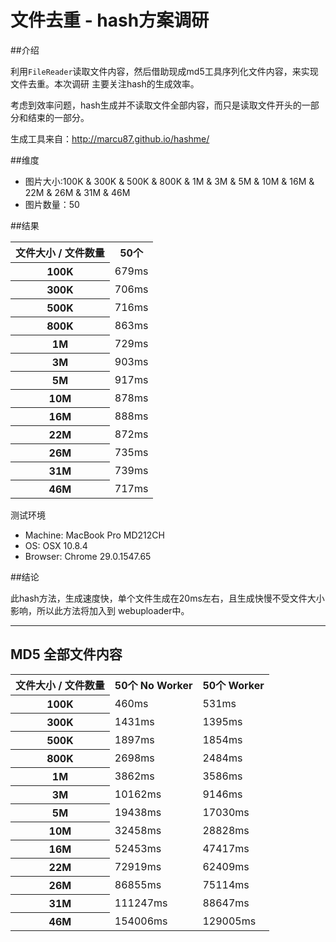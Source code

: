 文件去重 - hash方案调研
====================

##介绍

利用`FileReader`读取文件内容，然后借助现成md5工具序列化文件内容，来实现文件去重。本次调研
主要关注hash的生成效率。

考虑到效率问题，hash生成并不读取文件全部内容，而只是读取文件开头的一部分和结束的一部分。

生成工具来自：http://marcu87.github.io/hashme/

##维度

 * 图片大小:100K & 300K & 500K & 800K & 1M & 3M & 5M & 10M & 16M & 22M & 26M & 31M & 46M
 * 图片数量：50

##结果

<table>
    <tr>
        <th>文件大小 / 文件数量</th>
        <th>50个</th>
    </tr>
    <tr>
        <th>100K</th>
        <td>679ms</td>
    </tr>
    <tr>
        <th>300K</th>
        <td>706ms</td>
    </tr>
    <tr>
        <th>500K</th>
        <td>716ms</td>
    </tr>
    <tr>
        <th>800K</th>
        <td>863ms</td>
    </tr>
    <tr>
        <th>1M</th>
        <td>729ms</td>
    </tr>
    <tr>
        <th>3M</th>
        <td>903ms</td>
    </tr>
    <tr>
        <th>5M</th>
        <td>917ms</td>
    </tr>
    <tr>
        <th>10M</th>
        <td>878ms</td>
    </tr>
    <tr>
        <th>16M</th>
        <td>888ms</td>
    </tr>
    <tr>
        <th>22M</th>
        <td>872ms</td>
    </tr>
    <tr>
        <th>26M</th>
        <td>735ms</td>
    </tr>
    <tr>
        <th>31M</th>
        <td>739ms</td>
    </tr>
    <tr>
        <th>46M</th>
        <td>717ms</td>
    </tr>
</table>

测试环境
 * Machine: MacBook Pro MD212CH
 * OS: OSX 10.8.4
 * Browser: Chrome 29.0.1547.65

##结论

 此hash方法，生成速度快，单个文件生成在20ms左右，且生成快慢不受文件大小影响，所以此方法将加入到
 webuploader中。

 ---------------------

 MD5 全部文件内容
 --------------

 <table>
    <tr>
        <th>文件大小 / 文件数量</th>
        <th>50个 No Worker</th>
        <th>50个 Worker</th>
    </tr>
    <tr>
        <th>100K</th>
        <td>460ms</td>
        <td>531ms</td>
    </tr>
    <tr>
        <th>300K</th>
        <td>1431ms</td>
        <td>1395ms</td>
    </tr>
    <tr>
        <th>500K</th>
        <td>1897ms</td>
        <td>1854ms</td>
    </tr>
    <tr>
        <th>800K</th>
        <td>2698ms</td>
        <td>2484ms</td>
    </tr>
    <tr>
        <th>1M</th>
        <td>3862ms</td>
        <td>3586ms</td>
    </tr>
    <tr>
        <th>3M</th>
        <td>10162ms</td>
        <td>9146ms</td>
    </tr>
    <tr>
        <th>5M</th>
        <td>19438ms</td>
        <td>17030ms</td>
    </tr>
    <tr>
        <th>10M</th>
        <td>32458ms</td>
        <td>28828ms</td>
    </tr>
    <tr>
        <th>16M</th>
        <td>52453ms</td>
        <td>47417ms</td>
    </tr>
    <tr>
        <th>22M</th>
        <td>72919ms</td>
        <td>62409ms</td>
    </tr>
    <tr>
        <th>26M</th>
        <td>86855ms</td>
        <td>75114ms</td>
    </tr>
    <tr>
        <th>31M</th>
        <td>111247ms</td>
        <td>88647ms</td>
    </tr>
    <tr>
        <th>46M</th>
        <td>154006ms</td>
        <td>129005ms</td>
    </tr>
</table>